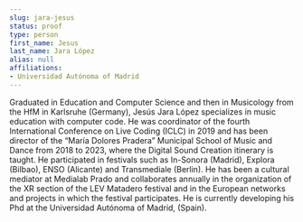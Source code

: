 ```yaml
---
slug: jara-jesus
status: proof
type: person
first_name: Jesus
last_name: Jara López
alias: null
affiliations:
- Universidad Autónoma of Madrid
---
```


Graduated in Education and Computer Science and then in Musicology from the HfM in Karlsruhe (Germany), Jesús Jara López specializes in music education with computer code. He was coordinator of the fourth International Conference on Live Coding (ICLC) in 2019 and has been director of the “María Dolores Pradera” Municipal School of Music and Dance from 2018 to 2023, where the Digital Sound Creation itinerary is taught. He participated in festivals such as In-Sonora (Madrid), Explora
(Bilbao), ENSO (Alicante) and Transmediale (Berlin). He has been a cultural mediator at Medialab Prado and collaborates annually in the organization of the XR section of the LEV Matadero festival and in the European networks and projects in which the festival participates. He is currently developing his Phd at the Universidad Autónoma of Madrid, (Spain).

